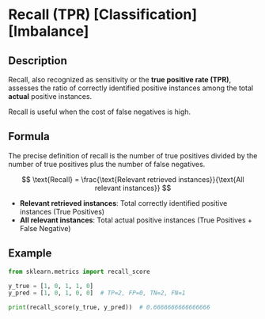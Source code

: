 # Recall (TPR) [Classification] [Imbalance]

## Description

Recall, also recognized as sensitivity or the **true positive rate (TPR)**, assesses the ratio of correctly identified positive instances among the total **actual** positive instances.

Recall is useful when the cost of false negatives is high.

## Formula

The precise definition of recall is the number of true positives divided by the number of true positives plus the number of false negatives.

$$
\text{Recall} = \frac{\text{Relevant retrieved instances}}{\text{All relevant instances}}
$$

- **Relevant retrieved instances**: Total correctly identified positive instances (True Positives)
- **All relevant instances**: Total actual positive instances (True Positives + False Negative)

## Example

```python
from sklearn.metrics import recall_score

y_true = [1, 0, 1, 1, 0]
y_pred = [1, 0, 1, 0, 0]  # TP=2, FP=0, TN=2, FN=1

print(recall_score(y_true, y_pred))  # 0.6666666666666666
```
